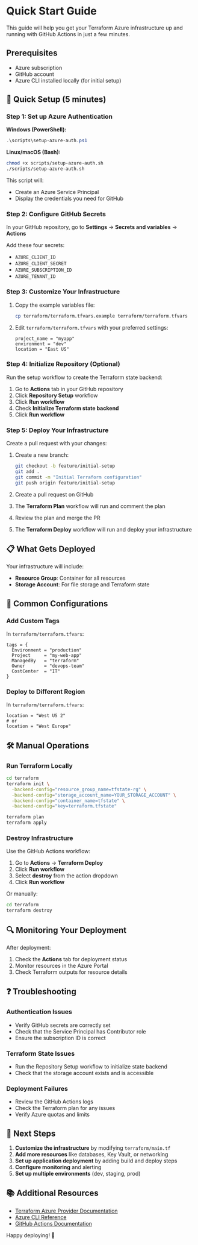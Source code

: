 # Quick Start Guide

This guide will help you get your Terraform Azure infrastructure up and running with GitHub Actions in just a few minutes.

## Prerequisites

- Azure subscription
- GitHub account
- Azure CLI installed locally (for initial setup)

## 🚀 Quick Setup (5 minutes)

### Step 1: Set up Azure Authentication

**Windows (PowerShell):**
```powershell
.\scripts\setup-azure-auth.ps1
```

**Linux/macOS (Bash):**
```bash
chmod +x scripts/setup-azure-auth.sh
./scripts/setup-azure-auth.sh
```

This script will:
- Create an Azure Service Principal
- Display the credentials you need for GitHub

### Step 2: Configure GitHub Secrets

In your GitHub repository, go to **Settings** → **Secrets and variables** → **Actions**

Add these four secrets:
- `AZURE_CLIENT_ID`
- `AZURE_CLIENT_SECRET`
- `AZURE_SUBSCRIPTION_ID`
- `AZURE_TENANT_ID`

### Step 3: Customize Your Infrastructure

1. Copy the example variables file:
   ```bash
   cp terraform/terraform.tfvars.example terraform/terraform.tfvars
   ```

2. Edit `terraform/terraform.tfvars` with your preferred settings:
   ```hcl
   project_name = "myapp"
   environment = "dev"
   location = "East US"
   ```

### Step 4: Initialize Repository (Optional)

Run the setup workflow to create the Terraform state backend:

1. Go to **Actions** tab in your GitHub repository
2. Click **Repository Setup** workflow
3. Click **Run workflow**
4. Check **Initialize Terraform state backend**
5. Click **Run workflow**

### Step 5: Deploy Your Infrastructure

Create a pull request with your changes:

1. Create a new branch:
   ```bash
   git checkout -b feature/initial-setup
   git add .
   git commit -m "Initial Terraform configuration"
   git push origin feature/initial-setup
   ```

2. Create a pull request on GitHub
3. The **Terraform Plan** workflow will run and comment the plan
4. Review the plan and merge the PR
5. The **Terraform Deploy** workflow will run and deploy your infrastructure

## 📋 What Gets Deployed

Your infrastructure will include:

- **Resource Group**: Container for all resources
- **Storage Account**: For file storage and Terraform state

## 🔧 Common Configurations

### Add Custom Tags

In `terraform/terraform.tfvars`:
```hcl
tags = {
  Environment = "production"
  Project     = "my-web-app"
  ManagedBy   = "terraform"
  Owner       = "devops-team"
  CostCenter  = "IT"
}
```

### Deploy to Different Region

In `terraform/terraform.tfvars`:
```hcl
location = "West US 2"
# or
location = "West Europe"
```

## 🛠️ Manual Operations

### Run Terraform Locally

```bash
cd terraform
terraform init \
  -backend-config="resource_group_name=tfstate-rg" \
  -backend-config="storage_account_name=YOUR_STORAGE_ACCOUNT" \
  -backend-config="container_name=tfstate" \
  -backend-config="key=terraform.tfstate"

terraform plan
terraform apply
```

### Destroy Infrastructure

Use the GitHub Actions workflow:

1. Go to **Actions** → **Terraform Deploy**
2. Click **Run workflow**
3. Select **destroy** from the action dropdown
4. Click **Run workflow**

Or manually:
```bash
cd terraform
terraform destroy
```

## 🔍 Monitoring Your Deployment

After deployment:

1. Check the **Actions** tab for deployment status
2. Monitor resources in the Azure Portal
3. Check Terraform outputs for resource details

## ❓ Troubleshooting

### Authentication Issues
- Verify GitHub secrets are correctly set
- Check that the Service Principal has Contributor role
- Ensure the subscription ID is correct

### Terraform State Issues
- Run the Repository Setup workflow to initialize state backend
- Check that the storage account exists and is accessible

### Deployment Failures
- Review the GitHub Actions logs
- Check the Terraform plan for any issues
- Verify Azure quotas and limits

## 🎯 Next Steps

1. **Customize the infrastructure** by modifying `terraform/main.tf`
2. **Add more resources** like databases, Key Vault, or networking
3. **Set up application deployment** by adding build and deploy steps
4. **Configure monitoring** and alerting
5. **Set up multiple environments** (dev, staging, prod)

## 📚 Additional Resources

- [Terraform Azure Provider Documentation](https://registry.terraform.io/providers/hashicorp/azurerm/latest/docs)
- [Azure CLI Reference](https://docs.microsoft.com/en-us/cli/azure/)
- [GitHub Actions Documentation](https://docs.github.com/en/actions)

Happy deploying! 🚀
